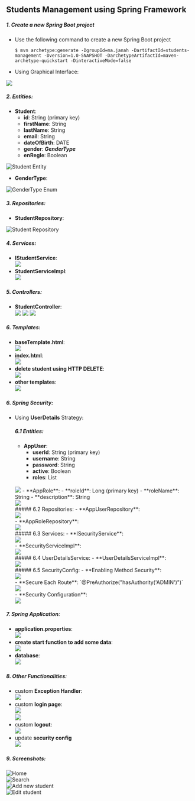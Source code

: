 ## Students Management using Spring Framework

##### 1. Create a new Spring Boot project

- Use the following command to create a new Spring Boot project<br>
    ```
    $ mvn archetype:generate -DgroupId=ma.janah -DartifactId=students-management -Dversion=1.0-SNAPSHOT -DarchetypeArtifactId=maven-archetype-quickstart -DinteractiveMode=false
    ```
- Using Graphical Interface:<br>
<img src="screenshoots/init-project.png">

##### 2. Entities:

- **Student**:
    - **id**: String (primary key)
    - **firstName**: String
    - **lastName**: String
    - **email**: String
    - **dateOfBirth**: DATE
    - **gender**: <i>**GenderType**</i>
    - **enRegle**: Boolean

<img src="screenshoots/Student.png" alt="Student Entity">

- **GenderType**:
<img src="screenshoots/GenderType.png" alt="GenderType Enum">

##### 3. Repositories:
- **StudentRepository**:
<img src="screenshoots/StudentRepository.png" alt="Student Repository">

##### 4. Services:
- **IStudentService**:
    <br>
    <img src="screenshoots/IStudentService.png">
    <br>
- **StudentServiceImpl**:
    <br>
    <img src="screenshoots/StudentServiceImpl.png">
    <br>

##### 5. Controllers:
- **StudentController**:
    <br>
    <img src="screenshoots/StudentController.png">
    <img src="screenshoots/StudentController-suite-1.png">
    <img src="screenshoots/StudentController-suite-2.png">
    <br>

##### 6. Templates:
- **baseTemplate.html**:
    <br>
    <img src="screenshoots/baseTemplate.png">
    <br>
- **index.html**:
    <br>
    <img src="screenshoots/index.png">
    <br>
- **delete student using HTTP DELETE**:
    <br>
    <img src="screenshoots/DELETE.png">
    <br>
- **other templates**:
    <br>
    <img src="screenshoots/templates.png">
    <br>

##### 6. Spring Security:
- Using **UserDetails** Strategy:
    ##### 6.1 Entities:
    - **AppUser**:
        - **userId**: String (primary key)
        - **username**: String
        - **password**: String
        - **active**: Boolean
        - **roles**: List<AppRole>
    <br>
    <img src="screenshoots/AppUser.png">
    - **AppRole**:
        - **roleId**: Long (primary key)
        - **roleName**: String
        - **description**: String
    <br>
    <img src="screenshoots/AppRole.png">
    <br>
    ##### 6.2 Repositories:
    - **AppUserRepository**:
          <br>
          <img src="screenshoots/AppUserRepository.png">
          <br>
    - **AppRoleRepository**:
          <br>
          <img src="screenshoots/AppRoleRepository.png">
          <br>
    ##### 6.3 Services:
    - **ISecurityService**:
          <br>
          <img src="screenshoots/ISecurityService.png">
          <br>
    - **SecurityServiceImpl**:
          <br>
          <img src="screenshoots/SecurityServiceImpl.png">
          <br>
    ##### 6.4 UserDetailsService:
    - **UserDetailsServiceImpl**:
          <br>
          <img src="screenshoots/UserDetailsServiceImpl.png">
          <br>
    ##### 6.5 SecurityConfig:
    - **Enabling Method Security**:
        <br>
        <img src="screenshoots/method-security.png">
        <br>
    - **Secure Each Route**:
      `@PreAuthorize("hasAuthority('ADMIN')")`
      <br>
      <img src="screenshoots/secure_each_route.png">
      <br>
    - **Security Configuration**:
      <br>
      <img src="screenshoots/Security-config.png">
      <br>

##### 7. Spring Application:
- **application.properties**:
    <br>
    <img src="screenshoots/application.properties.png">
    <br>
- **create start function to add some data**:
    <br>
    <img src="screenshoots/beans.png">
    <br>
- **database**:
    <br>
    <img src="screenshoots/database.png">
    <br>

##### 8. Other Functionalities:
- custom **Exception Handler**:
    <br>
    <img src="screenshoots/ExceptionHandler.png">
    <br>
- custom **login page**:
    <br>
    <img src="screenshoots/login.png">
    <br>
    <img src="screenshoots/login-2.png">
    <br>
- custom **logout**:
    <br>
    <img src="screenshoots/logout.png">
    <br>
- update **security config**
    <br>
    <img src="screenshoots/login_logout_config.png">
    <br>

##### 9. Screenshots:
<img src="screenshoots/Screenshot-1.png" alt="Home">
<br>
<img src="screenshoots/Screenshoot-2.png" alt="Search">
<br>
<img src="screenshoots/Screenshoot-3.png" alt="Add new student">
<br>
<img src="screenshoots/Screenshoot-4.png" alt="Edit student">
<br>